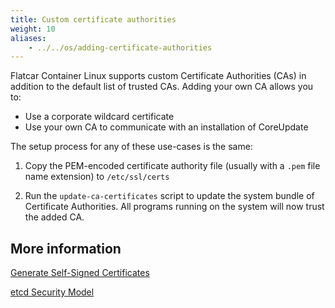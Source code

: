 ```yaml
---
title: Custom certificate authorities
weight: 10
aliases:
    - ../../os/adding-certificate-authorities
---
```


Flatcar Container Linux supports custom Certificate Authorities (CAs) in addition to the default list of trusted CAs. Adding your own CA allows you to:

- Use a corporate wildcard certificate
- Use your own CA to communicate with an installation of CoreUpdate

The setup process for any of these use-cases is the same:

1. Copy the PEM-encoded certificate authority file (usually with a `.pem` file name extension) to `/etc/ssl/certs`

2. Run the `update-ca-certificates` script to update the system bundle of Certificate Authorities. All programs running on the system will now trust the added CA.

## More information

[Generate Self-Signed Certificates](generate-self-signed-certificates)

[etcd Security Model](https://github.com/flatcar-linux/etcd/blob/master/Documentation/op-guide/security.md)
